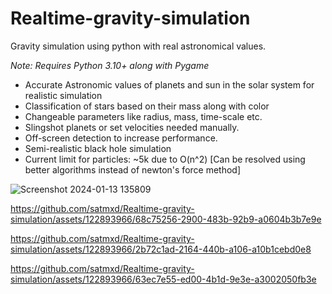# Realtime-gravity-simulation
Gravity simulation using python with real astronomical values.

*Note: Requires Python 3.10+ along with Pygame*

- Accurate Astronomic values of planets and sun in the solar system for realistic simulation
- Classification of stars based on their mass along with color
- Changeable parameters like radius, mass, time-scale etc.
- Slingshot planets or set velocities needed manually.
- Off-screen detection to increase performance.
- Semi-realistic black hole simulation
- Current limit for particles: ~5k due to O(n^2) [Can be resolved using better algorithms instead of newton's force method]

![Screenshot 2024-01-13 135809](https://github.com/satmxd/Realtime-gravity-simulation/assets/122893966/a01757cb-b891-4c84-8260-1b5735834f1e)


https://github.com/satmxd/Realtime-gravity-simulation/assets/122893966/68c75256-2900-483b-92b9-a0604b3b7e9e


https://github.com/satmxd/Realtime-gravity-simulation/assets/122893966/2b72c1ad-2164-440b-a106-a10b1cebd0e8



https://github.com/satmxd/Realtime-gravity-simulation/assets/122893966/63ec7e55-ed00-4b1d-9e3e-a3002050fb3e
